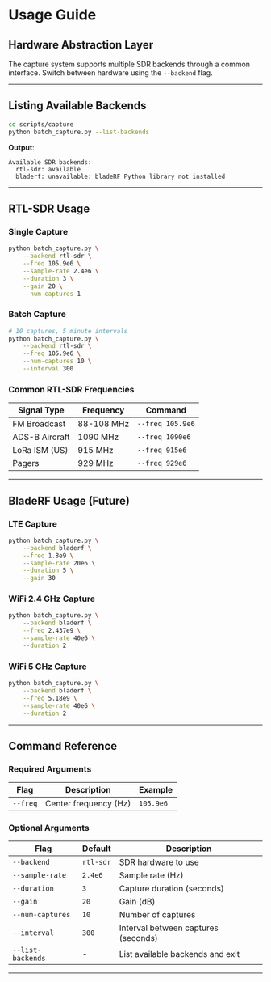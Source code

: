 # Usage Guide

## Hardware Abstraction Layer

The capture system supports multiple SDR backends through a common interface. Switch between hardware using the `--backend` flag.

---

## Listing Available Backends

```bash
cd scripts/capture
python batch_capture.py --list-backends
```

**Output**:
```
Available SDR backends:
  rtl-sdr: available
  bladerf: unavailable: bladeRF Python library not installed
```

---

## RTL-SDR Usage

### Single Capture

```bash
python batch_capture.py \
    --backend rtl-sdr \
    --freq 105.9e6 \
    --sample-rate 2.4e6 \
    --duration 3 \
    --gain 20 \
    --num-captures 1
```

### Batch Capture

```bash
# 10 captures, 5 minute intervals
python batch_capture.py \
    --backend rtl-sdr \
    --freq 105.9e6 \
    --num-captures 10 \
    --interval 300
```

### Common RTL-SDR Frequencies

| Signal Type | Frequency | Command |
|-------------|-----------|---------|
| FM Broadcast | 88-108 MHz | `--freq 105.9e6` |
| ADS-B Aircraft | 1090 MHz | `--freq 1090e6` |
| LoRa ISM (US) | 915 MHz | `--freq 915e6` |
| Pagers | 929 MHz | `--freq 929e6` |

---

## BladeRF Usage (Future)

### LTE Capture

```bash
python batch_capture.py \
    --backend bladerf \
    --freq 1.8e9 \
    --sample-rate 20e6 \
    --duration 5 \
    --gain 30
```

### WiFi 2.4 GHz Capture

```bash
python batch_capture.py \
    --backend bladerf \
    --freq 2.437e9 \
    --sample-rate 40e6 \
    --duration 2
```

### WiFi 5 GHz Capture

```bash
python batch_capture.py \
    --backend bladerf \
    --freq 5.18e9 \
    --sample-rate 40e6 \
    --duration 2
```

---

## Command Reference

### Required Arguments

| Flag | Description | Example |
|------|-------------|---------|
| `--freq` | Center frequency (Hz) | `105.9e6` |

### Optional Arguments

| Flag | Default | Description |
|------|---------|-------------|
| `--backend` | `rtl-sdr` | SDR hardware to use |
| `--sample-rate` | `2.4e6` | Sample rate (Hz) |
| `--duration` | `3` | Capture duration (seconds) |
| `--gain` | `20` | Gain (dB) |
| `--num-captures` | `10` | Number of captures |
| `--interval` | `300` | Interval between captures (seconds) |
| `--list-backends` | - | List available backends and exit |

---